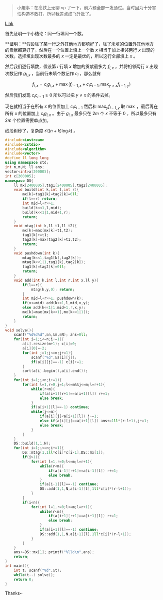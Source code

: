 > 小趣事：在高铁上无聊 vp 了一下，前六题全部一发通过。当时因为十分害怕构造不敢打，所以我差点成飞升批了。

[Link](https://codeforces.com/problemset/problem/2053/F)

首先证明一个小结论：同一行填同一个数。

**证明：**假设除了某一行之外其他地方都填好了，除了未填的位置外其他地方的贡献都算好了。然后在一个位置上填上一个数 $x$ 相当于加上相邻两行 $x$ 出现的次数。选择填出现次数最多的 $x$ 一定是最优的，所以这行全部填上 $x$ 。

然后我们逐行填数，假设第 $i$ 行填 $x$ 增加的贡献最多为 $f_{i,x}$ ，并将相邻两行 $x$ 出现次数记作 $g_{i,x}$ ，当前行未填个数记作 $c_i$ ，那么就有

$$
f_{i,x}=c_ig_{i,x}+\max\left(f_{i-1,x}+c_ic_{i-1},\max_{y\not=x}f_{i-1,y}\right)
$$

然后我们发现 $c_ic_{i-1}\ge0$ 所以可以把 $y\not=x$ 的条件去掉。

现在就相当于在所有 $x$ 的位置加上 $c_ic_{i-1}$ 然后和 $\max_yf_{i-1,y}$ 取 $\max$ ，最后再在所有 $x$ 的位置加上 $c_ig_{i,x}$ 。由于 $g_{i,x}$ 最多只在 $2m$ 个 $x$ 不等于 $0$ ，所以最多只有 $2m$ 个位置需要单点加。

线段树秒了，复杂度 $\mathcal O((n+k)\log k)$ 。

```cpp
#include<iostream>
#include<cstdio>
#include<algorithm>
#include<vector>
#define ll long long
using namespace std;
int n,m,N; ll ans;
vector<int>a[200005];
int c[200005];
namespace DS{
	ll mx[2400005],tag1[2400005],tag2[2400005];
	void build(int k,int l,int r){
		mx[k]=tag1[k]=tag2[k]=0ll;
		if(l==r) return;
		int mid=l+r>>1;
		build(k<<1,l,mid);
		build(k<<1|1,mid+1,r);
		return;
	}
	void mtag(int k,ll t1,ll t2){
		mx[k]=max(mx[k]+t1,t2);
		tag1[k]+=t1;
		tag2[k]=max(tag2[k]+t1,t2);
		return;
	}
	void pushdown(int k){
		mtag(k<<1,tag1[k],tag2[k]);
		mtag(k<<1|1,tag1[k],tag2[k]);
		tag1[k]=tag2[k]=0ll;
		return;
	}
	void add(int k,int l,int r,int x,ll y){
		if(l==r){
			mtag(k,y,0); return;
		}
		int mid=l+r>>1; pushdown(k);
		if(x<=mid) add(k<<1,l,mid,x,y);
		else add(k<<1|1,mid+1,r,x,y);
		mx[k]=max(mx[k<<1],mx[k<<1|1]);
		return;
	}
}
void solve(){
	scanf("%d%d%d",&n,&m,&N); ans=0ll;
	for(int i=1;i<=n;i+=1){
		a[i].resize(m+1); c[i]=0;
		a[i][0]=-2;
		for(int j=1;j<=m;j+=1){
			scanf("%d",&a[i][j]);
			if(a[i][j]==-1) c[i]+=1;
		}
		sort(a[i].begin(),a[i].end());
	}
	for(int i=1;i<n;i+=1){
		for(int l=1,r=0,j=1;l<=m&&j<=m;l=r+1){
			while(r<m){
				if(a[i+1][r+1]==a[i+1][l]) r+=1;
				else break;
			}
			if(a[i+1][l]==-1) continue;
			while(j<=m){
				if(a[i][j]<a[i+1][l]) j+=1;
				else if(a[i][j]==a[i+1][l]) ans+=1ll*(r-l+1),j+=1;
				else break;
			}
		}
	}
	DS::build(1,1,N);
	for(int i=1;i<=n;i+=1){
		DS::mtag(1,1ll*c[i]*c[i-1],DS::mx[1]);
		if(i>1){
			for(int l=1,r=0;l<=m;l=r+1){
				while(r<m){
					if(a[i-1][r+1]==a[i-1][l]) r+=1;
					else break;
				}
				if(a[i-1][l]==-1) continue;
				DS::add(1,1,N,a[i-1][l],1ll*c[i]*(r-l+1));
			}
		}
		if(i<n){
			for(int l=1,r=0;l<=m;l=r+1){
				while(r<m){
					if(a[i+1][r+1]==a[i+1][l]) r+=1;
					else break;
				}
				if(a[i+1][l]==-1) continue;
				DS::add(1,1,N,a[i+1][l],1ll*c[i]*(r-l+1));
			}
		}
	}
	ans+=DS::mx[1]; printf("%lld\n",ans);
	return;
}
int main(){
	int t; scanf("%d",&t);
	while(t--) solve();
	return 0;
}
```

Thanks~